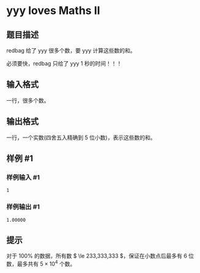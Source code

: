 # yyy loves Maths II

## 题目描述

redbag 给了 yyy 很多个数，要 yyy 计算这些数的和。

必须要快，redbag 只给了 yyy $1$ 秒的时间！！！


## 输入格式

一行，很多个数。

## 输出格式

一行，一个实数(四舍五入精确到 $5$ 位小数)，表示这些数的和。


## 样例 #1

### 样例输入 #1
```
1
```

### 样例输出 #1

```
1.00000
```

## 提示

对于 $100\%$ 的数据，所有数 $ \le 233,333,333 $，保证在小数点后最多有 $6$ 位数，最多共有 $5\times 10^4$ 个数。
